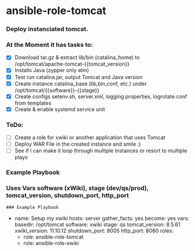 # ansible-role-tomcat

### Deploy instanciated tomcat.
### At the Moment it has tasks to:
- [x] Download tar.gz & extract lib/bin (catalina_home) to /opt/tomcat/apache-tomcat-{{tomcat_version}} 
- [x] Installs Java (zypper only atm)
- [x] Test run catalina.jar, output Tomcat and Java version
- [x] Create instance catalina_base (lib,bin,conf, etc.) under  /opt/tomcat/{{software}}-{{stage}}
- [x] Create configs setenv.sh, server.xml, logging.properties, logrotate.conf from templates
- [x] Create & enable systemd service unit
 
### ToDo:
- [ ] Create a role for xwiki or another application that uses Tomcat
- [ ] Deploy WAR File in the created instance and smile :)
- [ ] See if I can make it loop through multiple Instances or resort to multiple plays
 
### Example Playbook 
### Uses Vars software (xWiki), stage (dev/qs/prod), tomcat_version, shutdown_port, http_port
```
### Example Playbook 
```
- name: Setup my xwiki
  hosts: server
  gather_facts: yes
  become: yes
  vars:
    basedir: /opt/tomcat
    software: xwiki
    stage: qs
    tomcat_version: 8.5.61
    xwiki_version: 11.10.12
    shutdown_port: 8005
    http_port: 8080
  roles:
    - role: ansible-role-tomcat
    - role: ansible-role-xwiki
